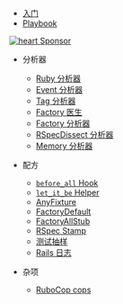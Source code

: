<!-- markdownlint-disable -->

* [入门](/getting_started.md)
* [Playbook](/playbook.md)
<a rel="noopener" href="https://github.com/sponsors/test-prof" class="sponsor-link" target="_blank">
  <img class='sponsor-badge' src='/assets/images/heart.svg' alt='heart' />
  <span>Sponsor</span>
</a>

* 分析器
  * [Ruby 分析器](/profilers/ruby_profilers.md)
  * [Event 分析器](/profilers/event_prof.md)
  * [Tag 分析器](/profilers/tag_prof.md)
  * [Factory 医生](/profilers/factory_doctor.md)
  * [Factory 分析器](/profilers/factory_prof.md)
  * [RSpecDissect 分析器](/profilers/rspec_dissect.md)
  * [Memory 分析器](/profilers/memory_prof.md)

* 配方
  * [`before_all` Hook](/recipes/before_all.md)
  * [`let_it_be` Helper](/recipes/let_it_be.md)
  * [AnyFixture](/recipes/any_fixture.md)
  * [FactoryDefault](/recipes/factory_default.md)
  * [FactoryAllStub](/recipes/factory_all_stub.md)
  * [RSpec Stamp](/recipes/rspec_stamp.md)
  * [测试抽样](/recipes/tests_sampling.md)
  * [Rails 日志](/recipes/logging.md)

* 杂项
  * [RuboCop cops](/misc/rubocop.md)
